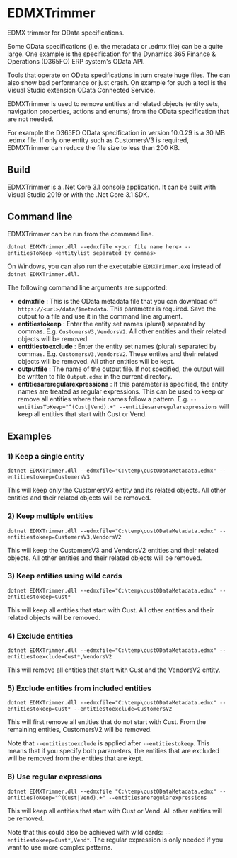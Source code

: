 # EDMXTrimmer
EDMX trimmer for OData specifications.

Some OData specifications (i.e. the metadata or .edmx file) can be a quite large. One example is the specification for the Dynamics 365 Finance & Operations (D365FO) ERP system's OData API.

Tools that operate on OData specifications in turn create huge files. The can also show bad performance or just crash. On example for such a tool is the Visual Studio extension OData Connected Service.

EDMXTrimmer is used to remove entities and related objects (entity sets, navigation properties, actions and enums) from the OData specification that are not needed. 

For example the D365FO OData specification in version 10.0.29 is a 30 MB .edmx file. If only one entity such as CustomersV3 is required, EDMXTrimmer can reduce the file size to less than 200 KB.

## Build
EDMXTrimmer is a .Net Core 3.1 console application. It can be built with Visual Studio 2019 or with the .Net Core 3.1 SDK.

## Command line
EDMXTrimmer can be run from the command line. 

```
dotnet EDMXTrimmer.dll --edmxfile <your file name here> --entitiesToKeep <entitylist separated by commas>
```

On Windows, you can also run the executable `EDMXTrimmer.exe` instead of `dotnet EDMXTrimmer.dll`.

The following command line arguments are supported:

- **edmxfile** : This is the OData metadata file that you can download off `https://<url>/data/$metadata`. This parameter is required.
Save the output to a file and use it in the command line argument.
- **entitiestokeep** : Enter the entity set names (plural) separated by commas. E.g. `CustomersV3,VendorsV2`. All other entities and their related objects will be removed.
- **enttitiestoexclude** : Enter the entity set names (plural) separated by commas. E.g. `CustomersV3,VendorsV2`. These entites and their related objects will be removed. All other entities will be kept.
- **outputfile** : The name of the output file. If not specified, the output will be written to file `Output.edmx` in the current directory.
- **entitiesareregularexpressions** : If this parameter is specified, the entity names are treated as regular expressions. This can be used to keep or remove all entities where their names follow a pattern. E.g. `--entitiesToKeep="^(Cust|Vend).+" --entitiesareregularexpressions` will keep all entities that start with Cust or Vend.

## Examples

### 1) Keep a single entity
```
dotnet EDMXTrimmer.dll --edmxfile="C:\temp\custODataMetadata.edmx" --entitiestokeep=CustomersV3
```
This will keep only the CustomersV3 entity and its related objects. All other entities and their related objects will be removed.

### 2) Keep multiple entities
```
dotnet EDMXTrimmer.dll --edmxfile="C:\temp\custODataMetadata.edmx" --entitiestokeep=CustomersV3,VendorsV2
```
This will keep the CustomersV3 and VendorsV2 entities and their related objects. All other entities and their related objects will be removed.

### 3) Keep entities using wild cards
```
dotnet EDMXTrimmer.dll --edmxfile="C:\temp\custODataMetadata.edmx" --entitiestokeep=Cust*
```
This will keep all entities that start with Cust. All other entities and their related objects will be removed.

### 4) Exclude entities
```
dotnet EDMXTrimmer.dll --edmxfile="C:\temp\custODataMetadata.edmx" --entitiestoexclude=Cust*,VendorsV2
``` 
This will remove all entities that start with Cust and the VendorsV2 entity.

### 5) Exclude entities from included entities
```
dotnet EDMXTrimmer.dll --edmxfile="C:\temp\custODataMetadata.edmx" --entitiestokeep=Cust* --entitiestoexclude=CustomersV2
```
This will first remove all entities that do not start with Cust. From the remaining entities, CustomersV2 will be removed.

Note that `--entitiestoexclude` is applied after `--entitiestokeep`. This means that if you specify both parameters, the entities that are excluded will be removed from the entities that are kept.

### 6) Use regular expressions
```
dotnet EDMXTrimmer.dll --edmxfile "C:\temp\custODataMetadata.edmx" --entitiesToKeep="^(Cust|Vend).+" --entitiesareregularexpressions
```	
This will keep all entities that start with Cust or Vend. All other entities will be removed.

Note that this could also be achieved with wild cards: `--entitiestokeep=Cust*,Vend*`. The regular expression is only needed if you want to use more complex patterns.
